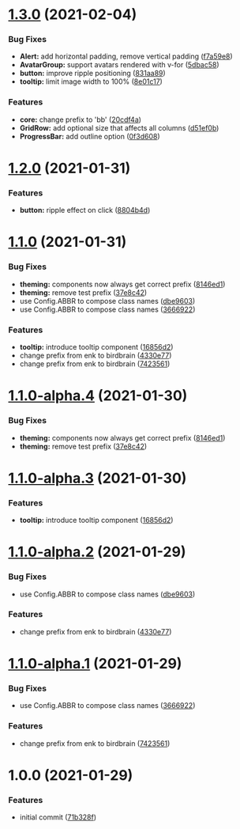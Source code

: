 # [1.3.0](https://github.com/joakimbugge/birdbrain-vue/compare/v1.2.0...v1.3.0) (2021-02-04)


### Bug Fixes

* **Alert:** add horizontal padding, remove vertical padding ([f7a59e8](https://github.com/joakimbugge/birdbrain-vue/commit/f7a59e8d8fd8967a74182ee485e0d4cb8c350751))
* **AvatarGroup:** support avatars rendered with v-for ([5dbac58](https://github.com/joakimbugge/birdbrain-vue/commit/5dbac581cfb2615018b589febc2bff4557eb4971))
* **button:** improve ripple positioning ([831aa89](https://github.com/joakimbugge/birdbrain-vue/commit/831aa89664aed3730feb85f79033b0425b3ba5ca))
* **tooltip:** limit image width to 100% ([8e01c17](https://github.com/joakimbugge/birdbrain-vue/commit/8e01c172843aa537771a11bf561c276aa32dce9e))


### Features

* **core:** change prefix to 'bb' ([20cdf4a](https://github.com/joakimbugge/birdbrain-vue/commit/20cdf4a907e38dec380bc3ea2fb5a1fc87c4aff3))
* **GridRow:** add optional size that affects all columns ([d51ef0b](https://github.com/joakimbugge/birdbrain-vue/commit/d51ef0b91657e0d511b65e4bd07fd4e9835d8b1b))
* **ProgressBar:** add outline option ([0f3d608](https://github.com/joakimbugge/birdbrain-vue/commit/0f3d6089c34efe0eb98bef4d1dae83e831ccb8ed))

# [1.2.0](https://github.com/joakimbugge/birdbrain-vue/compare/v1.1.0...v1.2.0) (2021-01-31)


### Features

* **button:** ripple effect on click ([8804b4d](https://github.com/joakimbugge/birdbrain-vue/commit/8804b4d7280587ecd139e95aaca1891d7808955c))

# [1.1.0](https://github.com/joakimbugge/birdbrain-vue/compare/v1.0.0...v1.1.0) (2021-01-31)


### Bug Fixes

* **theming:** components now always get correct prefix ([8146ed1](https://github.com/joakimbugge/birdbrain-vue/commit/8146ed17df4e36f2fc6b3a770e0a8ac267b99c6a))
* **theming:** remove test prefix ([37e8c42](https://github.com/joakimbugge/birdbrain-vue/commit/37e8c4227eda18bc3e6c0171af7f623ed9faaea7))
* use Config.ABBR to compose class names ([dbe9603](https://github.com/joakimbugge/birdbrain-vue/commit/dbe960374d0774a3ffb747565cc352f1997e7011))
* use Config.ABBR to compose class names ([3666922](https://github.com/joakimbugge/birdbrain-vue/commit/36669221b424a1a441a65980a7ec53e0c75beac7))


### Features

* **tooltip:** introduce tooltip component ([16856d2](https://github.com/joakimbugge/birdbrain-vue/commit/16856d2bfca0a7deee1ac0f349c6411bf3852e09))
* change prefix from enk to birdbrain ([4330e77](https://github.com/joakimbugge/birdbrain-vue/commit/4330e77cb28a8228ab261ef73c253cbc22a0bdd8))
* change prefix from enk to birdbrain ([7423561](https://github.com/joakimbugge/birdbrain-vue/commit/7423561c65951703af46d2cd35f12dd0b65bd4f7))

# [1.1.0-alpha.4](https://github.com/joakimbugge/birdbrain-vue/compare/v1.1.0-alpha.3...v1.1.0-alpha.4) (2021-01-30)


### Bug Fixes

* **theming:** components now always get correct prefix ([8146ed1](https://github.com/joakimbugge/birdbrain-vue/commit/8146ed17df4e36f2fc6b3a770e0a8ac267b99c6a))
* **theming:** remove test prefix ([37e8c42](https://github.com/joakimbugge/birdbrain-vue/commit/37e8c4227eda18bc3e6c0171af7f623ed9faaea7))

# [1.1.0-alpha.3](https://github.com/joakimbugge/birdbrain-vue/compare/v1.1.0-alpha.2...v1.1.0-alpha.3) (2021-01-30)


### Features

* **tooltip:** introduce tooltip component ([16856d2](https://github.com/joakimbugge/birdbrain-vue/commit/16856d2bfca0a7deee1ac0f349c6411bf3852e09))

# [1.1.0-alpha.2](https://github.com/joakimbugge/birdbrain-vue/compare/v1.1.0-alpha.1...v1.1.0-alpha.2) (2021-01-29)


### Bug Fixes

* use Config.ABBR to compose class names ([dbe9603](https://github.com/joakimbugge/birdbrain-vue/commit/dbe960374d0774a3ffb747565cc352f1997e7011))


### Features

* change prefix from enk to birdbrain ([4330e77](https://github.com/joakimbugge/birdbrain-vue/commit/4330e77cb28a8228ab261ef73c253cbc22a0bdd8))

# [1.1.0-alpha.1](https://github.com/joakimbugge/birdbrain-vue/compare/v1.0.0...v1.1.0-alpha.1) (2021-01-29)


### Bug Fixes

* use Config.ABBR to compose class names ([3666922](https://github.com/joakimbugge/birdbrain-vue/commit/36669221b424a1a441a65980a7ec53e0c75beac7))


### Features

* change prefix from enk to birdbrain ([7423561](https://github.com/joakimbugge/birdbrain-vue/commit/7423561c65951703af46d2cd35f12dd0b65bd4f7))

# 1.0.0 (2021-01-29)


### Features

* initial commit ([71b328f](https://github.com/joakimbugge/birdbrain-vue/commit/71b328fc8297f0859545cd2997e97e2b0e8227cd))
